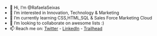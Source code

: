 - 👋 Hi, I’m @RafaelaSeixas
- 👀 I’m interested in Innovation, Technology & Marketing 
- 🌱 I’m currently learning CSS,HTML,SQL & Sales Force Marketing Cloud
- 💞️ I’m looking to collaborate on awesome lists :) 
- 📫 Reach me on: [Twitter](https://twitter.com/I_RafaelaSeixas) - [LinkedIn](https://www.linkedin.com/in/rafaela-seixas-/) - [Trailhead](https://trailblazer.me/id/rseixas) 

<!---
RafaelaSeixas/RafaelaSeixas is a ✨ special ✨ repository because its `README.md` (this file) appears on your GitHub profile.
You can click the Preview link to take a look at your changes.
--->
